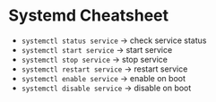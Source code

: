 # Systemd Cheatsheet

- `systemctl status service` → check service status  
- `systemctl start service` → start service  
- `systemctl stop service` → stop service  
- `systemctl restart service` → restart service  
- `systemctl enable service` → enable on boot  
- `systemctl disable service` → disable on boot  
